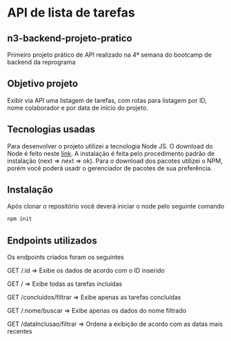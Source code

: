 # API de lista de tarefas

## n3-backend-projeto-pratico
Primeiro projeto prático de API realizado na 4ª semana do bootcamp de backend da reprograma

## Objetivo projeto

Exibir via API uma listagem de tarefas, com rotas para listagem por ID, nome colaborador e por data de início do projeto.

## Tecnologias usadas

Para desenvolver o projeto utilizei a tecnologia Node JS. O download do Node é feito neste [link](https://nodejs.org/en/). A instalação é feita pelo procedimento padrão de instalação (next => next => ok). Para o download dos pacotes utilizei o NPM, porém você poderá usadr o gerenciador de pacotes de sua preferência.

## Instalação

Após clonar o repositório você deverá iniciar o node pelo seguinte comando 

```sh
npm init 

```

## Endpoints utilizados

Os endpoints criados foram os seguintes

GET /:id => Exibe os dados de acordo com o ID inserido

GET /  => Exibe todas as tarefas incluídas

GET /concluidos/filtrar => Exibe apenas as tarefas concluídas

GET /:nome/buscar => Exibe apenas os dados do nome filtrado

GET /dataInclusao/filtrar => Ordena a exibição de acordo com as datas mais recentes
